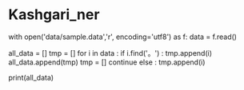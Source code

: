 ﻿# Kashgari_ner
 
with open('data/sample.data','r', encoding='utf8') as f:
    data = f.read()
    
all_data = []
tmp = []
for i in data :
    if i.find('。') :
        tmp.append(i)
        all_data.append(tmp)
        tmp = []
        continue
    else :
        tmp.append(i)
        
print(all_data)  
